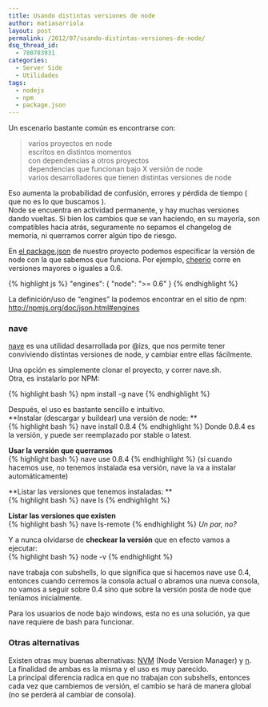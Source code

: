 ```yaml
---
title: Usando distintas versiones de node
author: matiasarriola
layout: post
permalink: /2012/07/usando-distintas-versiones-de-node/
dsq_thread_id:
  - 780783931
categories:
  - Server Side
  - Utilidades
tags:
  - nodejs
  - npm
  - package.json
---
```

Un escenario bastante común es encontrarse con:

> varios proyectos en node  
> escritos en distintos momentos  
> con dependencias a otros proyectos  
> dependencias que funcionan bajo X versión de node  
> varios desarrolladores que tienen distintas versiones de node

Eso aumenta la probabilidad de confusión, errores y pérdida de tiempo ( que no es lo que buscamos ).  
Node se encuentra en actividad permanente, y hay muchas versiones dando vueltas. Si bien los cambios que se van haciendo, en su mayoría, son compatibles hacia atrás, seguramente no sepamos el changelog de memoria, ni querramos correr algún tipo de riesgo.

En <a href="http://fernetjs.com/2011/12/la-era-del-package-json/" title="La era del package.json" target="_blank">el package.json</a> de nuestro proyecto podemos especificar la versión de node con la que sabemos que funciona. Por ejemplo, <a href="https://github.com/MatthewMueller/cheerio/blob/master/package.json" title="cheerio package.json" target="_blank">cheerio</a> corre en versiones mayores o iguales a 0.6.

{% highlight js %}
"engines": {
    "node": ">= 0.6"
  }
 {% endhighlight %}

La definición/uso de &#8220;engines&#8221; la podemos encontrar en el sitio de npm: <a href="http://npmjs.org/doc/json.html#engines" title="npm json-engines" target="_blank">http://npmjs.org/doc/json.html#engines</a>

### nave

<a href="https://github.com/isaacs/nave" title="nave" target="_blank">nave</a> es una utilidad desarrollada por @izs, que nos permite tener conviviendo distintas versiones de node, y cambiar entre ellas fácilmente.

Una opción es simplemente clonar el proyecto, y correr nave.sh.  
Otra, es instalarlo por NPM:

{% highlight bash %}
npm install -g nave
 {% endhighlight %}

Después, el uso es bastante sencillo e intuitivo.  
**Instalar (descargar y buildear) una versión de node: **  
{% highlight bash %}
nave install 0.8.4
{% endhighlight %}
Donde 0.8.4 es la versión, y puede ser reemplazado por stable o latest.

**Usar la versión que querramos**  
{% highlight bash %}
nave use 0.8.4
{% endhighlight %}
(si cuando hacemos use, no tenemos instalada esa versión, nave la va a instalar automáticamente)

**Listar las versiones que tenemos instaladas: **  
{% highlight bash %}
nave ls
{% endhighlight %}

**Listar las versiones que existen**  
{% highlight bash %}
nave ls-remote
{% endhighlight %}
*Un par, no?*

Y a nunca olvidarse de **checkear la versión** que en efecto vamos a ejecutar:  
{% highlight bash %}
node -v
{% endhighlight %}

nave trabaja con subshells, lo que significa que si hacemos nave use 0.4, entonces cuando cerremos la consola actual o abramos una nueva consola, no vamos a seguir sobre 0.4 sino que sobre la versión posta de node que teníamos inicialmente.

Para los usuarios de node bajo windows, esta no es una solución, ya que nave requiere de bash para funcionar.

### Otras alternativas

Existen otras muy buenas alternativas: <a href="https://github.com/creationix/nvm" title="nvm" target="_blank">NVM</a> (Node Version Manager) y <a href="https://github.com/visionmedia/n" title="n" target="_blank">n</a>. La finalidad de ambas es la misma y el uso es muy parecido.  
La principal diferencia radica en que no trabajan con subshells, entonces cada vez que cambiemos de versión, el cambio se hará de manera global (no se perderá al cambiar de consola).
